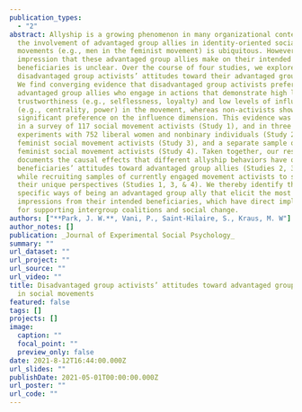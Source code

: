 ```yaml
---
publication_types:
  - "2"
abstract: Allyship is a growing phenomenon in many organizational contexts, and
  the involvement of advantaged group allies in identity-oriented social
  movements (e.g., men in the feminist movement) is ubiquitous. However, the
  impression that these advantaged group allies make on their intended
  beneficiaries is unclear. Over the course of four studies, we explore
  disadvantaged group activists’ attitudes toward their advantaged group allies.
  We find converging evidence that disadvantaged group activists prefer
  advantaged group allies who engage in actions that demonstrate high levels of
  trustworthiness (e.g., selflessness, loyalty) and low levels of influence
  (e.g., centrality, power) in the movement, whereas non-activists show only a
  significant preference on the influence dimension. This evidence was observed
  in a survey of 117 social movement activists (Study 1), and in three
  experiments with 752 liberal women and nonbinary individuals (Study 2), 305
  feminist social movement activists (Study 3), and a separate sample of 805
  feminist social movement activists (Study 4). Taken together, our research
  documents the causal effects that different allyship behaviors have on
  beneficiaries’ attitudes toward advantaged group allies (Studies 2, 3, & 4)
  while recruiting samples of currently engaged movement activists to solicit
  their unique perspectives (Studies 1, 3, & 4). We thereby identify the
  specific ways of being an advantaged group ally that elicit the most positive
  impressions from their intended beneficiaries, which have direct implications
  for supporting intergroup coalitions and social change.
authors: ["**Park, J. W.**, Vani, P., Saint-Hilaire, S., Kraus, M. W"]
author_notes: []
publication: _Journal of Experimental Social Psychology_
summary: ""
url_dataset: ""
url_project: ""
url_source: ""
url_video: ""
title: Disadvantaged group activists’ attitudes toward advantaged group allies
  in social movements
featured: false
tags: []
projects: []
image:
  caption: ""
  focal_point: ""
  preview_only: false
date: 2021-8-12T16:44:00.000Z
url_slides: ""
publishDate: 2021-05-01T00:00:00.000Z
url_poster: ""
url_code: ""
---
```

